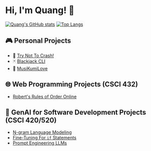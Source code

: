 # Hi, I'm Quang! :wave:

[![Quang's GitHub stats](https://github-readme-stats.vercel.app/api?username=theantigone&show_icons=true&theme=gotham&border_color=0fffbf&show=prs_merged)](https://github.com/anuraghazra/github-readme-stats)
[![Top Langs](https://github-readme-stats.vercel.app/api/top-langs/?username=theantigone&layout=compact&theme=gotham&border_color=0fffbf)](https://github.com/anuraghazra/github-readme-stats)

## :video_game: Personal Projects
- 🚙 [Try Not To Crash!](https://github.com/theantigone/Car-Pygame)
- 🃏 [Blackjack CLI](https://github.com/theantigone/Blackjack-game)
- 🎵 [MusiKumiLove](https://github.com/kumilove/musikumilove)

## 🌐 Web Programming Projects (CSCI 432)
- [Robert's Rules of Order Online](https://github.com/immacdonald/roberts-rules-online)

## 🤖 GenAI for Software Development Projects (CSCI 420/520)
- [N-gram Language Modeling](https://github.com/theantigone/ngram-java-ai)
- [Fine-Tuning For `if` Statements](https://github.com/theantigone/Fine-Tuning-CodeT5)
- [Prompt Engineering LLMs](https://github.com/theantigone/Prompt-Engineering-for-In-Context-Learning)
